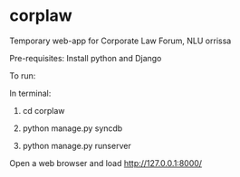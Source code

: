 # corplaw
Temporary web-app for Corporate Law Forum, NLU orrissa

Pre-requisites: Install python and Django

To run:

In terminal:

1) cd corplaw

2) python manage.py syncdb

3) python manage.py runserver

Open a web browser and load  http://127.0.0.1:8000/
